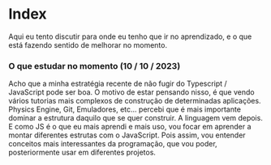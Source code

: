 # Index 

Aqui eu tento discutir para onde eu tenho que ir no aprendizado, e o que está fazendo sentido de melhorar no momento.

### O que estudar no momento (10 / 10 / 2023)

Acho que a minha estratégia recente de não fugir do Typescript / JavaScript pode ser boa. O motivo de estar pensando nisso, é que vendo vários tutorias mais complexos de construção de determinadas aplicações. Physics Engine, Git, Emuladores, etc... percebi que é mais importante dominar a estrutura daquilo que se quer construir. A linguagem vem depois. E como JS é o que eu mais aprendi e mais uso, vou focar em aprender a montar diferentes estrutas com o JavaScript. Pois assim, vou entender conceitos mais interessantes da programação, que vou poder, posteriormente usar em diferentes projetos. 


